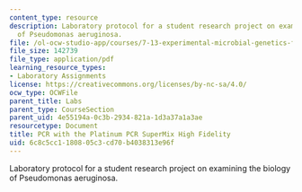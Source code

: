 ```yaml
---
content_type: resource
description: Laboratory protocol for a student research project on examining the biology
  of Pseudomonas aeruginosa.
file: /ol-ocw-studio-app/courses/7-13-experimental-microbial-genetics-fall-2008/6c8c5cc1180805c3cd70b4038313e96f_MIT7_13f08_lab13_Protocol_PCR.pdf
file_size: 142739
file_type: application/pdf
learning_resource_types:
- Laboratory Assignments
license: https://creativecommons.org/licenses/by-nc-sa/4.0/
ocw_type: OCWFile
parent_title: Labs
parent_type: CourseSection
parent_uid: 4e55194a-0c3b-2934-821a-1d3a37a1a3ae
resourcetype: Document
title: PCR with the Platinum PCR SuperMix High Fidelity
uid: 6c8c5cc1-1808-05c3-cd70-b4038313e96f
---
```

Laboratory protocol for a student research project on examining the biology of Pseudomonas aeruginosa.